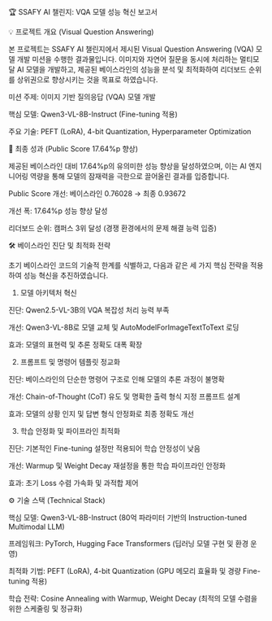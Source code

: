 🏆 SSAFY AI 챌린지: VQA 모델 성능 혁신 보고서

💡 프로젝트 개요 (Visual Question Answering)

본 프로젝트는 SSAFY AI 챌린지에서 제시된 Visual Question Answering (VQA) 모델 개발 미션을 수행한 결과물입니다. 이미지와 자연어 질문을 동시에 처리하는 멀티모달 AI 모델을 개발하고, 제공된 베이스라인의 성능을 분석 및 최적화하여 리더보드 순위를 상위권으로 향상시키는 것을 목표로 하였습니다.

미션 주제: 이미지 기반 질의응답 (VQA) 모델 개발

핵심 모델: Qwen3-VL-8B-Instruct (Fine-tuning 적용)

주요 기술: PEFT (LoRA), 4-bit Quantization, Hyperparameter Optimization

🚀 최종 성과 (Public Score 17.64%p 향상)

제공된 베이스라인 대비 17.64%p의 유의미한 성능 향상을 달성하였으며, 이는 AI 엔지니어링 역량을 통해 모델의 잠재력을 극한으로 끌어올린 결과를 입증합니다.

Public Score 개선: 베이스라인 0.76028 → 최종 0.93672

개선 폭: 17.64%p 성능 향상 달성

리더보드 순위: 캠퍼스 3위 달성 (경쟁 환경에서의 문제 해결 능력 입증)

🛠️ 베이스라인 진단 및 최적화 전략

초기 베이스라인 코드의 기술적 한계를 식별하고, 다음과 같은 세 가지 핵심 전략을 적용하여 성능 혁신을 추진하였습니다.

1. 모델 아키텍처 혁신

진단: Qwen2.5-VL-3B의 VQA 복잡성 처리 능력 부족

개선: Qwen3-VL-8B로 모델 교체 및 AutoModelForImageTextToText 로딩

효과: 모델의 표현력 및 추론 정확도 대폭 확장

2. 프롬프트 및 명령어 템플릿 정교화

진단: 베이스라인의 단순한 명령어 구조로 인해 모델의 추론 과정이 불명확

개선: Chain-of-Thought (CoT) 유도 및 명확한 출력 형식 지정 프롬프트 설계

효과: 모델의 상황 인지 및 답변 형식 안정화로 최종 정확도 개선

3. 학습 안정화 및 파이프라인 최적화

진단: 기본적인 Fine-tuning 설정만 적용되어 학습 안정성이 낮음

개선: Warmup 및 Weight Decay 재설정을 통한 학습 파이프라인 안정화

효과: 초기 Loss 수렴 가속화 및 과적합 제어

⚙️ 기술 스택 (Technical Stack)

핵심 모델: Qwen3-VL-8B-Instruct (80억 파라미터 기반의 Instruction-tuned Multimodal LLM)

프레임워크: PyTorch, Hugging Face Transformers (딥러닝 모델 구현 및 환경 운영)

최적화 기법: PEFT (LoRA), 4-bit Quantization (GPU 메모리 효율화 및 경량 Fine-tuning 적용)

학습 전략: Cosine Annealing with Warmup, Weight Decay (최적의 모델 수렴을 위한 스케줄링 및 정규화)
